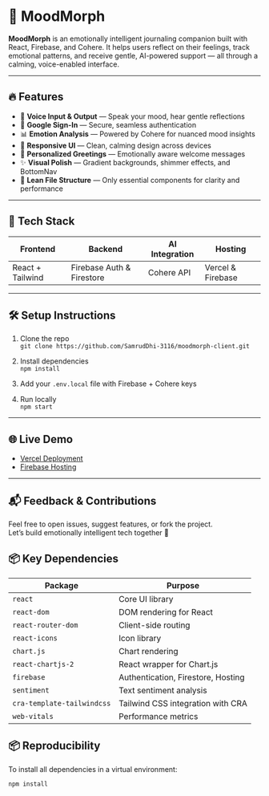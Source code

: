 # 🌈 MoodMorph

**MoodMorph** is an emotionally intelligent journaling companion built with React, Firebase, and Cohere. It helps users reflect on their feelings, track emotional patterns, and receive gentle, AI-powered support — all through a calming, voice-enabled interface.

---

## 🔥 Features

- 🎤 **Voice Input & Output** — Speak your mood, hear gentle reflections
- 🔐 **Google Sign-In** — Secure, seamless authentication
- 📊 **Emotion Analysis** — Powered by Cohere for nuanced mood insights
- 🌈 **Responsive UI** — Clean, calming design across devices
- 🧠 **Personalized Greetings** — Emotionally aware welcome messages
- ✨ **Visual Polish** — Gradient backgrounds, shimmer effects, and BottomNav
- 📁 **Lean File Structure** — Only essential components for clarity and performance

---

## 🚀 Tech Stack

| Frontend     | Backend       | AI Integration | Hosting        |
|--------------|---------------|----------------|----------------|
| React + Tailwind | Firebase Auth & Firestore | Cohere API | Vercel & Firebase |

---

## 🛠️ Setup Instructions

1. Clone the repo  
   `git clone https://github.com/SamrudDhi-3116/moodmorph-client.git`

2. Install dependencies  
   `npm install`

3. Add your `.env.local` file with Firebase + Cohere keys

4. Run locally  
   `npm start`

---

## 🌐 Live Demo

- [Vercel Deployment](https://moodmorph-client.vercel.app)
- [Firebase Hosting](https://moodmorph-xyz.web.app)

---

## 📬 Feedback & Contributions

Feel free to open issues, suggest features, or fork the project.  
Let’s build emotionally intelligent tech together 🌱

## 📦 Key Dependencies

| Package              | Purpose                                      |
|----------------------|----------------------------------------------|
| `react`              | Core UI library                              |
| `react-dom`          | DOM rendering for React                      |
| `react-router-dom`   | Client-side routing                          |
| `react-icons`        | Icon library                                 |
| `chart.js`           | Chart rendering                              |
| `react-chartjs-2`    | React wrapper for Chart.js                   |
| `firebase`           | Authentication, Firestore, Hosting           |
| `sentiment`          | Text sentiment analysis                      |
| `cra-template-tailwindcss` | Tailwind CSS integration with CRA     |
| `web-vitals`         | Performance metrics                          |

## 📦 Reproducibility

To install all dependencies in a virtual environment:

```bash
npm install